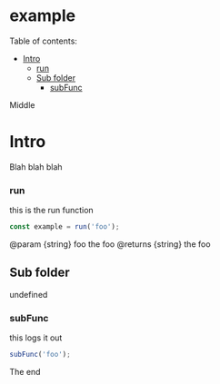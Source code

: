 # example

Table of contents:

<!-- DOCS: TOC START -->

- [Intro](#intro)
    - [run](#run)
  - [Sub folder](#sub-folder)
    - [subFunc](#subfunc)

<!-- DOCS: TOC END -->

Middle

<!-- DOCS: MAIN START -->

# Intro

Blah blah blah

### run

this is the run function

```ts
const example = run('foo');
```

@param {string} foo the foo
@returns {string} the foo

## Sub folder

undefined

### subFunc

this logs it out

```ts
subFunc('foo');
```

<!-- DOCS: MAIN END -->

The end
